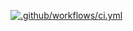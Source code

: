 [![.github/workflows/ci.yml](https://github.com/github/gh-actions-importer/actions/workflows/ci.yml/badge.svg?branch=main&event=create)](https://github.com/github/gh-actions-importer/actions/workflows/ci.yml)